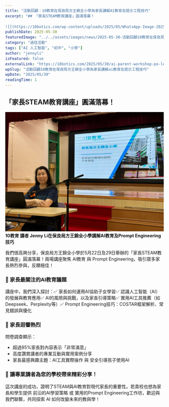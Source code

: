 ```yaml
---
title: "活動回顧：10教育在保良局方王錦全小學為家長講解AI教育及提示工程技巧"
excerpt: "## 「家長STEAM教育講座」圓滿落幕！

![](https://10botics.com/wp-content/uploads/2025/05/WhatsApp-Image-2025-05-30-at-12.34.00-PM-1024x768.jpeg)**10教育 講者 Jenny Li在保良局方王錦全小學講解AI教育及Prompt..."
publishDate: 2025-05-30
featuredImage: "../../assets/images/news/2025-05-30-活動回顧10教育在保良局方王錦全小學為家長講解ai教育及提示工程技巧/image1.jpeg"
category: "過往活動"
tags: ["AI 人工智能", "初中", "小學"]
author: "jennyli"
isFeatured: false
externalLink: "https://10botics.com/2025/05/30/ai-parent-workshop-po-leung-kuk-school/"
wpSlug: "活動回顧10教育在保良局方王錦全小學為家長講解ai教育及提示工程技巧"
wpDate: "2025/05/30"
readingTime: 1
---
```


## 「家長STEAM教育講座」圓滿落幕！

![](../../assets/images/news/2025-05-30-活動回顧10教育在保良局方王錦全小學為家長講解ai教育及提示工程技巧/image2.jpeg)**10教育 講者 Jenny Li在保良局方王錦全小學講解AI教育及Prompt Engineering技巧**

我們很高興分享，保良局方王錦全小學於5月22日及29日舉辦的「家長STEAM教育講座」圓滿落幕！兩場講座聚焦 AI教育 與 Prompt Engineering，吸引眾多家長熱烈參與，反饋極佳！

### 📢 家長最關注的AI教育議題

講座中，我們深入探討：✅ 家長如何運用AI協助子女學習✅ 認識人工智能（AI）的發展與教育應用✅ AI的風險與挑戰，以及家長引導策略✅ 實用AI工具推薦（如Deepseek、Perplexity等）✅ Prompt Engineering技巧：COSTAR框架解析、常見錯誤與優化

### 🌟 家長迴響熱烈

問卷調查顯示：

- 超過95%家長對內容表示「非常滿意」
- 高度讚賞講者的專業互動與實用案例分享
- 家長最感興趣主題：AI工具實際操作 與 安全引導孩子使用AI

### 🎤 讓專業講者為您的學校帶來精彩分享！

這次講座的成功，證明了STEAM與AI教育對現代家長的重要性。若貴校也想為家長和學生提供 前沿的AI學習策略 或 實用的Prompt Engineering工作坊，歡迎與我們聯繫，共同探索 AI 如何改變未來的教與學！